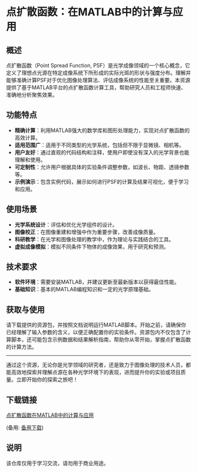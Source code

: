 # 点扩散函数：在MATLAB中的计算与应用

## 概述

点扩散函数（Point Spread Function, PSF）是光学成像领域的一个核心概念，它定义了理想点光源在特定成像系统下所形成的实际光斑的形状与强度分布。理解并能够准确计算PSF对于优化图像处理算法、评估成像系统的性能至关重要。本资源提供了基于MATLAB平台的点扩散函数计算工具，帮助研究人员和工程师快速、准确地分析聚焦效果。

## 功能特点

- **精确计算**：利用MATLAB强大的数学库和图形处理能力，实现对点扩散函数的高效计算。
- **适用范围广**：适用于不同类型的光学系统，包括但不限于显微镜、相机等。
- **用户友好**：通过直观的代码结构和注释，使用户即使没有深入的光学背景也能理解和使用。
- **可定制性**：允许用户根据具体的实验条件调整参数，如波长、物距、透镜参数等。
- **示例演示**：包含实例代码，展示如何进行PSF的计算及结果可视化，便于学习和应用。

## 使用场景

- **光学系统设计**：评估和优化光学组件的设计。
- **图像校正**：在图像重建和增强中作为重要步骤，改善成像质量。
- **科研教学**：在光学和图像处理的教学中，作为理论与实践结合的工具。
- **虚拟成像模拟**：模拟不同条件下物体的成像效果，用于研究和预测。

## 技术要求

- **软件环境**：需要安装MATLAB，并建议更新至最新版本以获得最佳性能。
- **基础知识**：基本的MATLAB编程知识和一定的光学原理基础。

## 获取与使用

请下载提供的资源包，并按照文档说明运行MATLAB脚本。开始之前，请确保你已经理解了输入参数的含义，以便正确配置你的实验条件。资源包内不仅包含了计算脚本，还可能包含示例数据和结果解析指南，帮助你从零开始，掌握点扩散函数的计算方法。

---

通过这个资源，无论你是光学领域的研究者，还是致力于图像处理的技术人员，都能高效地探索并理解点源在各种光学环境下的表现，进而提升你的实验或项目质量。立即开始你的探索之旅吧！

## 下载链接
[点扩散函数在MATLAB中的计算与应用](https://pan.quark.cn/s/9f051a0a5a6c) 

(备用: [备用下载](https://pan.baidu.com/s/1tany7ZcySS-NWRk3692EWQ?pwd=1234))

## 说明

该仓库仅用于学习交流，请勿用于商业用途。
